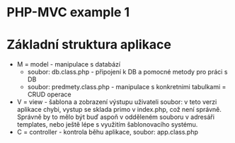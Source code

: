 PHP-MVC example 1
===============


# Základní struktura aplikace

* M = model - manipulace s databází
  - soubor: db.class.php - připojení k DB a pomocné metody pro práci s DB
  - soubor: predmety.class.php - manipulace s konkretnimi tabulkami = CRUD operace
* V = view - šablona a zobrazení výstupu uživateli
  soubor: v teto verzi aplikace chybi, vystup se sklada primo v index.php, což není správně. Správně by to mělo být buď aspoň v odděleném souboru
	v adresáři templates, nebo ještě lépe s využitím šablonovacího systému.
* C = controller - kontrola běhu aplikace, 
  soubor: app.class.php